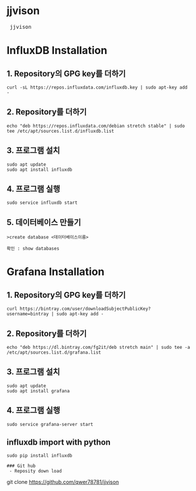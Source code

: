 # jjvison

<pre> jjvison </pre>

# InfluxDB Installation

## 1. Repository의 GPG key를 더하기
```
curl -sL https://repos.influxdata.com/influxdb.key | sudo apt-key add -
```

## 2. Repository를 더하기
```
echo "deb https://repos.influxdata.com/debian stretch stable" | sudo tee /etc/apt/sources.list.d/influxdb.list
```

## 3. 프로그램 설치
```
sudo apt update
sudo apt install influxdb
```

## 4. 프로그램 실행
```
sudo service influxdb start
```
## 5. 데이터베이스 만들기
```
>create database <데이터베이스이름>
```
```
확인 : show databases 
```
# Grafana Installation

## 1. Repository의 GPG key를 더하기
```
curl https://bintray.com/user/downloadSubjectPublicKey?username=bintray | sudo apt-key add -
```

## 2. Repository를 더하기
```
echo "deb https://dl.bintray.com/fg2it/deb stretch main" | sudo tee -a /etc/apt/sources.list.d/grafana.list
```

## 3. 프로그램 설치
```
sudo apt update
sudo apt install grafana
```

## 4. 프로그램 실행
```
sudo service grafana-server start
```
## influxdb import with python
```
sudo pip install influxdb
```

```
### Git hub
 - Reposity down load
```

git clone https://github.com/qwer78781/jjvison
```
